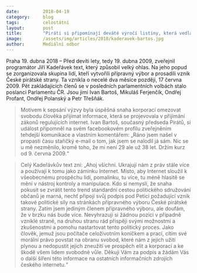 ```yaml
---
date:         2018-04-19
category:     blog
tags:         celostátní
layout:       post
title:        "Piráti si připomínají deváté výročí listiny, která vedla ke vzniku strany"
image:        /assets/img/articles/2018/kaderavek-bartos.jpg
author:       Mediální odbor
---
```



Praha 19. dubna 2018 – Před devíti lety, tedy 19. dubna 2009, zveřejnil programátor Jiří Kadeřávek text, který způsobil velký ohlas. Na jeho popud se zorganizovala skupina lidí, kteří vytvořili přípravný výbor a prosadili vznik České pirátské strany. Ta vznikla o necelé dva měsíce později, 17 června 2009. Pět zakládajících členů se v posledních parlamentních volbách stalo poslanci Parlamentu ČR. Jsou jimi Ivan Bartoš, Mikuláš Ferjenčík, Ondřej Profant, Ondřej Polanský a Petr Třešňák.

> Motivem k sepsání výzvy byla úspěšná snaha korporací omezovat svobodu člověka přijímat informace, která se projevovala v přijímání zákonů regulujících internet. Ivan Bartoš, současný předseda Pirátů, si událost připomněl na svém facebookovém profilu zveřejněním tehdejší komunikace a vlastním komentářem: „Ráno jsem našel v propasti času stařičký e-mail o tom, jak jsem se nalodil já sám. Nic se u mě nezměnilo, kromě toho, že mi není 29 ale už 38 let. Držím kurz od 9. června 2009.“

> Celý Kadeřávkův text zní: „Ahoj všichni. Ukrajují nám z práv stále více a používají k tomu jako záminku Internet. Místo, aby Internet sloužil k všeobecnému prospěchu lidí, pomalinku, tu více, tu méně hlasitě se mění v nástroj kontroly a manipulace. Kdo si nemyslí, že snaha pokusit se zvrátit tento trend standardní cestou politického sdružování občanů je marná, nechť připojí svůj podpis pod Petici požadující vznik takové politické síly na stránkách přípravného výboru České pirátské strany. Zatím jsem jediným členem přípravného výboru, ale doufám, že v brzku nás bude více. Nevyhrazuji si žádnou pozici v případně vzniklé straně, na druhou stranu rád přispěji svými možnostmi a zkušenostmi a pomohu nastartovat tento politický proces. Jako člověk, jemuž jsou počítače celoživotním koníčkem a prací, cítím své morální právo povstat na obranu svobod, které nám z jejich užití plynou a nedopustit jejich zneužití ve prospěch elit a korporací a ke škodě všem lidem svobodné vůle. Děkuji Vám za podpis a žádám Vás o další šíření této informace na ostatních informačních zdrojích českého internetu.“
 
